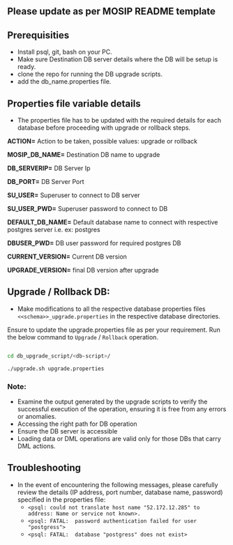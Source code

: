 ## Please update as per MOSIP README template
## Prerequisities
* Install psql, git, bash on your PC.
* Make sure Destination DB server details where the DB will be setup is ready.
* clone the repo for running the DB upgrade scripts.
* add the db_name.properties file.

## Properties file variable details
* The properties file has to be updated with the required details for each database before proceeding with upgrade or rollback steps.

**ACTION=** Action to be taken, possible values: upgrade or rollback

**MOSIP_DB_NAME=** Destination DB name to upgrade

**DB_SERVERIP=** DB Server Ip

**DB_PORT=** DB Server Port

**SU_USER=** Superuser to connect to DB server

**SU_USER_PWD=** Superuser password to connect to DB

**DEFAULT_DB_NAME=** Default database name to connect with respective postgres server i.e. ex: postgres

**DBUSER_PWD=** DB user password for required postgres DB

**CURRENT_VERSION=** Current DB version

**UPGRADE_VERSION=** final DB version after upgrade

## Upgrade / Rollback DB:
* Make modifications to all the respective database properties files `<<schema>>_upgrade.properties` in the respective database directories.

Ensure to update the upgrade.properties file as per your requirement. Run the below command to `Upgrade` / `Rollback` operation.

```bash

cd db_upgrade_script/<db-script>/

./upgrade.sh upgrade.properties 
```
### Note:
* Examine the output generated by the upgrade scripts to verify the successful execution of the operation, ensuring it is free from any errors or anomalies.
* Accessing the right path for DB operation
* Ensure the DB server is accessible
* Loading data or DML operations are valid only for those DBs that carry DML actions.

## Troubleshooting
* In the event of encountering the following messages, please carefully review the details (IP address, port number, database name, password) specified in the properties file:
   * `<psql: could not translate host name "52.172.12.285" to address: Name or service not known>.`
   * `<psql: FATAL:  password authentication failed for user "postgress">`
   * `<psql: FATAL:  database "postgress" does not exist>`